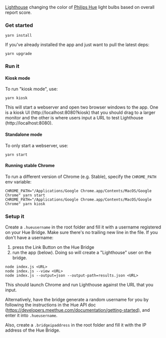 [Lighthouse](https://github.com/GoogleChrome/lighthouse) changing the color
of [Philips Hue](https://www.developers.meethue.com/philips-hue-api) light bulbs
based on overall report score.

### Get started

    yarn install

If you've already installed the app and just want to pull the latest deps:

    yarn upgrade

### Run it

#### Kiosk mode

To run "kiosk mode", use:

    yarn kiosk

This will start a webserver and open two browser windows to the app. One is a
kiosk UI (http://localhost:8080?kiosk) that you should drag to a larger monitor
and the other is where users input a URL to test Lighthouse (http://localhost:8080).

#### Standalone mode

To only start a webserver, use:

    yarn start

#### Running stable Chrome

To run a different version of Chrome (e.g. Stable), specify the `CHROME_PATH` env variable:

```
CHROME_PATH="/Applications/Google Chrome.app/Contents/MacOS/Google Chrome" yarn start
CHROME_PATH="/Applications/Google Chrome.app/Contents/MacOS/Google Chrome" yarn kiosk
```

### Setup it

Create a `.hueusername` in the root folder and fill it with a username
registered on your Hue Bridge. Make sure there's no trailing new line in the file.
If you don't have a username:

1. press the Link Button on the Hue Bridge
2. run the app (below). Doing so will create a "Lighthouse" user on the bridge.

```
node index.js <URL>
node index.js --view <URL>
node index.js --output=json --output-path=results.json <URL>
```

This should launch Chrome and run Lighthouse against the URL that you input.

Alternatively, have the bridge generate a random username for you by following the instructions in the Hue API doc (https://developers.meethue.com/documentation/getting-started), and enter it into `.hueusername`.

Also, create a `.bridgeipaddress` in the root folder and fill it with the IP address of the Hue Bridge.
